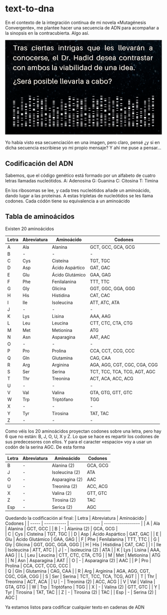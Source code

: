 # text-to-dna
En el contexto de la integración contínua de mi novela «Mutagénesis Convergente», me plantee hacer una secuencia de ADN para acompañar a la sinopsis en la contracubierta. Algo así.

![Contracubierta de «Mutagénesis Convergente»](./img/01_contracubierta.png)

Yo había visto esa secuenciación en una imagen, pero claro, pensé ¿y si en dicha secuencia escribiese yo mi propio mensaje? Y ahí me puse a pensar…

## Codificación del ADN
Sabemos, que el código genético está formado por un alfabeto de cuatro letras llamadas nucleótidos.
A: Adenosina
G: Guanina
C: Citosina
T: Timina

En los ribosomas se lee, y cada tres nucleótidos añade un aminoácido, dando lugar a las proteínas. A estas tripletas de nucleótidos se les llama codones. Cada códón tiene su equivalencia a un aminoácido

## Tabla de aminoácidos
Existen 20 aminoácidos

| Letra | Abreviatura | Aminoácido      | Codones            |
| ----- | ----------- | --------------- | ------------------ |
| A     | Ala         | Alanina         | GCT, GCC, GCA, GCG |
| B     | -           | -               | -                  |       
| C     | Cys         | Cisteína        | TGT, TGC           |
| D     | Asp         | Ácido Aspártico | GAT, GAC           | 
| E     | Glu         | Ácido Glutámico | GAA, GAG           |
| F     | Phe         | Fenilalanina    | TTT, TTC           |
| G     | Gly         | Glicina         | GGT, GGC, GGA, GGG |
| H     | His         | Histidina       | CAT, CAC           |
| I     | Ile         | Isoleucina      | ATT, ATC, ATA      |
| J     | -           | -               | -                  |
| K     | Lys         | Lisina          | AAA, AAG           |
| L     | Leu         | Leucina         | CTT, CTC, CTA, CTG |
| M     | Met         | Metionina       | ATG                |
| N     | Asn         | Asparagina      | AAT, AAC           |
| O     | -           | -               | -                  |
| P     | Pro         | Prolina         | CCA, CCT, CCG, CCC |  
| Q     | Gln         | Glutamina       | CAG, CAA           | 
| R     | Arg         | Arginina        | AGA, AGG, CGT, CGC, CGA, CGG |
| S     | Ser         | Serina          | TCT, TCC, TCA, TCG, AGT, AGC |
| T     | Thr         | Treonina        | ACT, ACA, ACC, ACG |
| U     | -           | -               | -                  |
| V     | Val         | Valina          | GTA, GTG, GTT, GTC | 
| W     | Trp         | Triptófano      | TGG                |
| X     | -           | -               | -                  |
| Y     | Tyr         | Tirosina        | TAT, TAC           |
| Z     | -           | -               | -                  |

Como véis los 20 aminoácidos proyectan codones sobre una letra, pero hay 6 que no están: B, J, O, U, X y Z. Lo que se hace es repartir los codones de sus predecesores con ellos. Y para el caracter «espacio» voy a usar un codón de la serina AGC. De esta forma

| Letra | Abreviatura | Aminoácido      | Codones            |
| ----- | ----------- | --------------- | ------------------ |
| B     | -           | Alanina (2)     | GCA, GCG           |       
| J     | -           | Isoleucina (2)  | ATA                |
| O     | -           | Asparagina (2)  | AAC                |
| U     | -           | Treonina (2)    | ACC, ACG           | 
| X     | -           | Valina (2)      | GTT, GTC           |
| Z     | -           | Tirosina (2)    | TAC                |
| Esp   | -           | Serica   (2)    | AGC                |


Quedando la codificación al final:
| Letra | Abreviatura | Aminoácido      | Codones            |
| ----- | ----------- | --------------- | ------------------ |
| A     | Ala         | Alanina         | GCT, GCC           |
| B     | -           | Alanina (2)     | GCA, GCG           |      
| C     | Cys         | Cisteína        | TGT, TGC           |
| D     | Asp         | Ácido Aspártico | GAT, GAC           | 
| E     | Glu         | Ácido Glutámico | GAA, GAG           |
| F     | Phe         | Fenilalanina    | TTT, TTC           |
| G     | Gly         | Glicina         | GGT, GGC, GGA, GGG |
| H     | His         | Histidina       | CAT, CAC           |
| I     | Ile         | Isoleucina      | ATT, ATC           |
| J     | -           | Isoleucina (2)  | ATA                |
| K     | Lys         | Lisina          | AAA, AAG           |
| L     | Leu         | Leucina         | CTT, CTC, CTA, CTG |
| M     | Met         | Metionina       | ATG                |
| N     | Asn         | Asparagina      | AAT                |
| O     | -           | Asparagina (2)  | AAC                |
| P     | Pro         | Prolina         | CCA, CCT, CCG, CCC |  
| Q     | Gln         | Glutamina       | CAG, CAA           | 
| R     | Arg         | Arginina        | AGA, AGG, CGT, CGC, CGA, CGG |
| S     | Ser         | Serina          | TCT, TCC, TCA, TCG, AGT      |
| T     | Thr         | Treonina        | ACT, ACA           |
| U     | -           | Treonina (2)    | ACC, ACG           |
| V     | Val         | Valina          | GTA, GTG           | 
| W     | Trp         | Triptófano      | TGG                |
| X     | -           | Valina (2)      | GTT, GTC           |
| Y     | Tyr         | Tirosina        | TAT, TAC           |
| Z     | -           | Tirosina (2)    | TAC                |
| Esp   | -           | Serina (2)      | AGC                |


Ya estamos listos para codificar cualquier texto en cadenas de ADN
